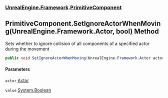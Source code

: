 ### [UnrealEngine.Framework](./UnrealEngine-Framework.md 'UnrealEngine.Framework').[PrimitiveComponent](./PrimitiveComponent.md 'UnrealEngine.Framework.PrimitiveComponent')
## PrimitiveComponent.SetIgnoreActorWhenMoving(UnrealEngine.Framework.Actor, bool) Method
Sets whether to ignore collision of all components of a specified actor during the movement  
```csharp
public void SetIgnoreActorWhenMoving(UnrealEngine.Framework.Actor actor, bool value);
```
#### Parameters
<a name='UnrealEngine-Framework-PrimitiveComponent-SetIgnoreActorWhenMoving(UnrealEngine-Framework-Actor_bool)-actor'></a>
`actor` [Actor](./Actor.md 'UnrealEngine.Framework.Actor')  
  
<a name='UnrealEngine-Framework-PrimitiveComponent-SetIgnoreActorWhenMoving(UnrealEngine-Framework-Actor_bool)-value'></a>
`value` [System.Boolean](https://docs.microsoft.com/en-us/dotnet/api/System.Boolean 'System.Boolean')  
  
